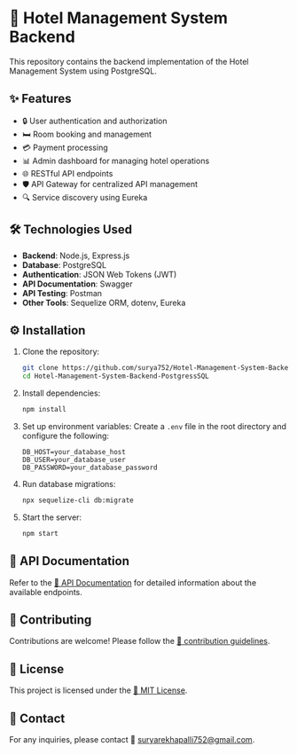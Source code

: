# 🏨 Hotel Management System Backend

This repository contains the backend implementation of the Hotel Management System using PostgreSQL.

## ✨ Features

- 🔒 User authentication and authorization
- 🛏️ Room booking and management
- 💳 Payment processing
- 📊 Admin dashboard for managing hotel operations
- 🌐 RESTful API endpoints
- 🛡️ API Gateway for centralized API management
- 🔍 Service discovery using Eureka

## 🛠️ Technologies Used

- **Backend**: Node.js, Express.js
- **Database**: PostgreSQL
- **Authentication**: JSON Web Tokens (JWT)
- **API Documentation**: Swagger
- **API Testing**: Postman
- **Other Tools**: Sequelize ORM, dotenv, Eureka

## ⚙️ Installation

1. Clone the repository:

   ```bash
   git clone https://github.com/surya752/Hotel-Management-System-Backend-PostgressSQL.git
   cd Hotel-Management-System-Backend-PostgressSQL
   ```

2. Install dependencies:

   ```bash
   npm install
   ```

3. Set up environment variables:
   Create a `.env` file in the root directory and configure the following:

   ```
   DB_HOST=your_database_host
   DB_USER=your_database_user
   DB_PASSWORD=your_database_password
   ```

4. Run database migrations:

   ```bash
   npx sequelize-cli db:migrate
   ```

5. Start the server:
   ```bash
   npm start
   ```

## 📖 API Documentation

Refer to the [📄 API Documentation](docs/api-documentation.md) for detailed information about the available endpoints.

## 🤝 Contributing

Contributions are welcome! Please follow the [📜 contribution guidelines](CONTRIBUTING.md).

## 📜 License

This project is licensed under the [📄 MIT License](LICENSE).

## 📧 Contact

For any inquiries, please contact 📧 suryarekhapalli752@gmail.com.
